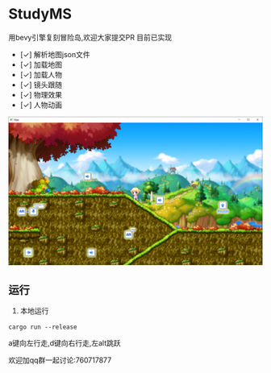 # StudyMS
用bevy引擎复刻冒险岛,欢迎大家提交PR
目前已实现
- [✓] 解析地图json文件
- [✓] 加载地图
- [✓] 加载人物
- [✓] 镜头跟随
- [✓] 物理效果
- [✓] 人物动画

![img](demo.png)
## 运行
1. 本地运行
```
cargo run --release
```

a键向左行走,d键向右行走,左alt跳跃

欢迎加qq群一起讨论:760717877